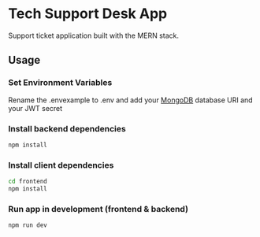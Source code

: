 # Tech Support Desk App

Support ticket application built with the MERN stack.

## Usage

### Set Environment Variables

Rename the .envexample to .env and add your [MongoDB](https://www.mongodb.com/) database URI and your JWT secret

### Install backend dependencies

```bash
npm install
```

### Install client dependencies

```bash
cd frontend
npm install
```

### Run app in development (frontend & backend)

```bash
npm run dev
```
